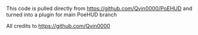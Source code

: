 This code is pulled directly from https://github.com/Qvin0000/PoEHUD and turned into a plugin for main PoeHUD branch

All credits to https://github.com/Qvin0000